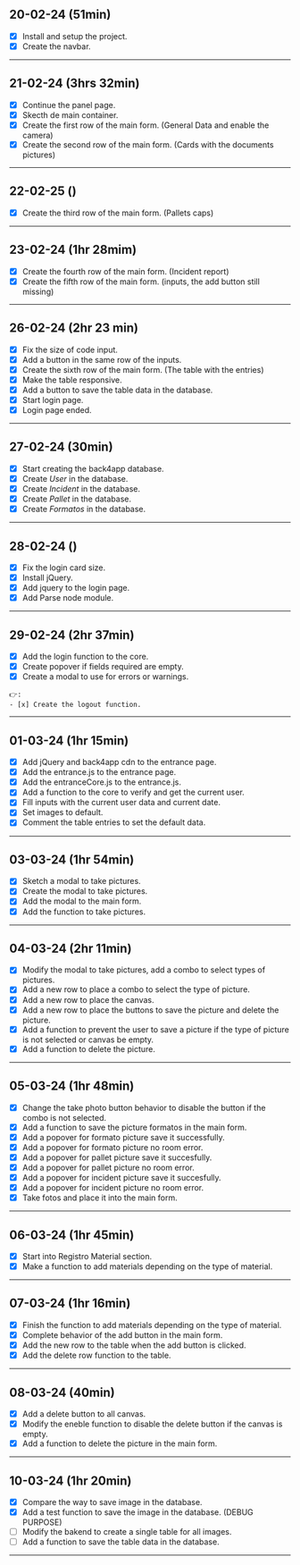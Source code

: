 ## 20-02-24 (51min)

- [x] Install and setup the project.
- [x] Create the navbar.

---

## 21-02-24 (3hrs 32min)

- [x] Continue the panel page.
- [x] Skecth de main container.
- [x] Create the first row of the main form. (General Data and enable the camera)
- [x] Create the second row of the main form. (Cards with the documents pictures)

---

## 22-02-25 ()

- [x] Create the third row of the main form. (Pallets caps)

---

## 23-02-24 (1hr 28mim)

- [x] Create the fourth row of the main form. (Incident report)
- [x] Create the fifth row of the main form. (inputs, the add button still missing)

---

## 26-02-24 (2hr 23 min)

- [x] Fix the size of code input.
- [x] Add a button in the same row of the inputs.
- [x] Create the sixth row of the main form. (The table with the entries)
- [x] Make the table responsive.
- [x] Add a button to save the table data in the database.
- [x] Start login page.
- [x] Login page ended.

---

## 27-02-24 (30min)

- [x] Start creating the back4app database.
- [x] Create _User_ in the database.
- [x] Create _Incident_ in the database.
- [x] Create _Pallet_ in the database.
- [x] Create _Formatos_ in the database.

---

## 28-02-24 ()

- [x] Fix the login card size.
- [x] Install jQuery.
- [x] Add jquery to the login page.
- [x] Add Parse node module.

---

## 29-02-24 (2hr 37min)

- [x] Add the login function to the core.
- [x] Create popover if fields required are empty.
- [x] Create a modal to use for errors or warnings.

```
👉:
- [x] Create the logout function.
```

---

## 01-03-24 (1hr 15min)

- [x] Add jQuery and back4app cdn to the entrance page.
- [x] Add the entrance.js to the entrance page.
- [x] Add the entranceCore.js to the entrance.js.
- [x] Add a function to the core to verify and get the current user.
- [x] Fill inputs with the current user data and current date.
- [x] Set images to default.
- [x] Comment the table entries to set the default data.

---

## 03-03-24 (1hr 54min)

- [x] Sketch a modal to take pictures.
- [x] Create the modal to take pictures.
- [x] Add the modal to the main form.
- [x] Add the function to take pictures.

---

## 04-03-24 (2hr 11min)

- [x] Modify the modal to take pictures, add a combo to select types of pictures.
- [x] Add a new row to place a combo to select the type of picture.
- [x] Add a new row to place the canvas.
- [x] Add a new row to place the buttons to save the picture and delete the picture.
- [x] Add a function to prevent the user to save a picture if the type of picture is not selected or canvas be empty.
- [x] Add a function to delete the picture.

---

## 05-03-24 (1hr 48min)

- [x] Change the take photo button behavior to disable the button if the combo is not selected.
- [x] Add a function to save the picture formatos in the main form.
- [x] Add a popover for formato picture save it successfully.
- [x] Add a popover for formato picture no room error.
- [x] Add a popover for pallet picture save it succesfully.
- [x] Add a popover for pallet picture no room error.
- [x] Add a popover for incident picture save it succesfully.
- [x] Add a popover for incident picture no room error.
- [x] Take fotos and place it into the main form.

---

## 06-03-24 (1hr 45min)

- [x] Start into Registro Material section.
- [x] Make a function to add materials depending on the type of material.

---

## 07-03-24 (1hr 16min)

- [x] Finish the function to add materials depending on the type of material.
- [x] Complete behavior of the add button in the main form.
- [x] Add the new row to the table when the add button is clicked.
- [x] Add the delete row function to the table.

---

## 08-03-24 (40min)

- [x] Add a delete button to all canvas.
- [x] Modify the eneble function to disable the delete button if the canvas is empty.
- [x] Add a function to delete the picture in the main form.

---

## 10-03-24 (1hr 20min)

- [x] Compare the way to save image in the database.
- [x] Add a test function to save the image in the database. (DEBUG PURPOSE)
- [ ] Modify the bakend to create a single table for all images.
- [ ] Add a function to save the table data in the database.

---
